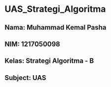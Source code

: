 # UAS_Strategi_Algoritma

## Nama: Muhammad Kemal Pasha
## NIM: 1217050098
## Kelas: Strategi Algoritma - B
## Subject: UAS 


